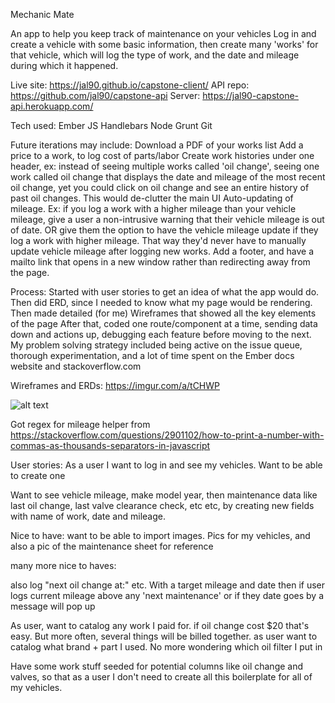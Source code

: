 Mechanic Mate

An app to help you keep track of maintenance on your vehicles
Log in and create a vehicle with some basic information, then create
many 'works' for that vehicle, which will log the type of work, and the date
and mileage during which it happened.

Live site: https://jal90.github.io/capstone-client/
API repo: https://github.com/jal90/capstone-api
Server: https://jal90-capstone-api.herokuapp.com/

Tech used: Ember JS Handlebars Node Grunt Git

Future iterations may include:
  Download a PDF of your works list
  Add a price to a work, to log cost of parts/labor
  Create work histories under one header, ex: instead of seeing multiple works
    called 'oil change', seeing one work called oil change that displays the date
    and mileage of the most recent oil change, yet you could click on oil change
    and see an entire history of past oil changes. This would de-clutter the main UI
  Auto-updating of mileage. Ex: if you log a work with a higher mileage than your
    vehicle mileage, give a user a non-intrusive warning that their vehicle mileage
    is out of date. OR give them the option to have the vehicle mileage update
    if they log a work with higher mileage. That way they'd never have to manually
    update vehicle mileage after logging new works.
  Add a footer, and have a mailto link that opens in a new window rather than redirecting
    away from the page.

Process:
  Started with user stories to get an idea of what the app would do.
  Then did ERD, since I needed to know what my page would be rendering.
  Then made detailed (for me) Wireframes that showed all the key elements of the page
  After that, coded one route/component at a time, sending data down and actions up,
  debugging each feature before moving to the next.
My problem solving strategy included being active on the issue queue, thorough experimentation,
  and a lot of time spent on the Ember docs website and stackoverflow.com

Wireframes and ERDs: https://imgur.com/a/tCHWP

![alt text](https://i.imgur.com/t22xTJS.png "Vehicles view")

Got regex for mileage helper from https://stackoverflow.com/questions/2901102/how-to-print-a-number-with-commas-as-thousands-separators-in-javascript

User stories:
As a user I want to log in and see my vehicles.  Want to be able to create one

Want to see vehicle mileage, make model year, then maintenance data like last oil change, last valve clearance check, etc etc, by creating new fields with name of work, date and mileage.

Nice to have: want to be able to import images. Pics for my vehicles, and also a pic of the maintenance sheet for reference

many more nice to haves:

also log "next oil change at:" etc. With a target mileage and date
then if user logs current mileage above any 'next maintenance' or if they date goes by a message will pop up

As user, want to catalog any work I paid for. if oil change cost $20 that's easy. But more often, several things will be billed together.
as user want to catalog what brand + part I used. No more wondering which oil filter I put in

Have some work stuff seeded for potential columns like oil change and valves,
so that as a user I don't need to create all this boilerplate for all of my vehicles.
